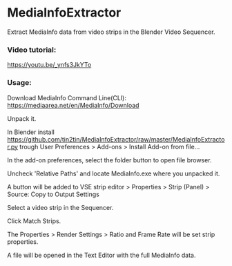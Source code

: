 # MediaInfoExtractor
Extract MediaInfo data from video strips in the Blender Video Sequencer.

### Video tutorial:

https://youtu.be/_ynfs3JkYTo

### Usage:

Download MediaInfo Command Line(CLI): https://mediaarea.net/en/MediaInfo/Download 

Unpack it.

In Blender install https://github.com/tin2tin/MediaInfoExtractor/raw/master/MediaInfoExtractor.py trough User Preferences > Add-ons > Install Add-on from file...

In the add-on preferences, select the folder button to open file browser.

Uncheck 'Relative Paths' and locate MediaInfo.exe where you unpacked it.

A button will be added to VSE strip editor > Properties > Strip (Panel) > Source: Copy to Output Settings

Select a video strip in the Sequencer.

Click Match Strips.

The Properties > Render Settings > Ratio and Frame Rate will be set strip properties.

A file will be opened in the Text Editor with the full MediaInfo data.
